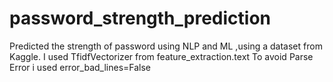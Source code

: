 # password_strength_prediction
Predicted the strength of password using NLP and ML ,using a dataset from Kaggle.
I used TfidfVectorizer from feature_extraction.text
To avoid Parse Error i used error_bad_lines=False
